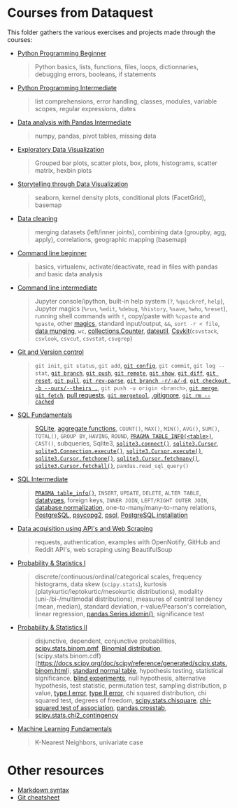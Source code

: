 # Courses from Dataquest

This folder gathers the various exercises and projects made through the courses:
- [Python Programming Beginner](\[Dataquest\]%20\[01\]%20Python%20Programming%20Beginner/) 
    > Python basics, lists, functions, files, loops, dictionnaries, debugging errors, booleans, if statements
- [Python Programming Intermediate](\[Dataquest\]%20\[02\]%20Python%20Programming%20Intermediate/) 
    > list comprehensions, error handling, classes, modules, variable scopes, regular expressions, dates
- [Data analysis with Pandas Intermediate](\[Dataquest\]%20\[03\]%20Data%20analysis%20with%20Pandas%20Intermediate) 
    > numpy, pandas, pivot tables, missing data
- [Exploratory Data Visualization](\[Dataquest\]%20\[04\]%20Exploratory%20Data%20Visualization) 
    > Grouped bar plots, scatter plots, box, plots, histograms, scatter matrix, hexbin plots
- [Storytelling through Data Visualization](\[Dataquest\]%20\[05\]%20Storytelling%20through%20Data%20Visualization) 
    > seaborn, kernel density plots, conditional plots (FacetGrid), basemap
- [Data cleaning](\[Dataquest\]%20\[06\]%20Data%20cleaning) 
    > merging datasets (left/inner joints), combining data (groupby, agg, apply), correlations, geographic mapping (basemap)
- [Command line beginner](\[Dataquest\]%20\[07\]%20Command%20line%20beginner) 
    > basics, virtualenv, activate/deactivate, read in files with pandas and basic data analysis
- [Command line intermediate](\[Dataquest\]%20\[08\]%20Command%20line%20intermediate) 
    > Jupyter console/ipython, built-in help system (`?`, `%quickref`, `help`), Jupyter magics (`%run`, `%edit`, `%debug`, `%history`, `%save`, `%who`, `%reset`), running shell commands with `!`, copy/paste with `%cpaste` and `%paste`, other [magics](http://ipython.readthedocs.org/en/stable/interactive/magics.html), standard input/output, `&&`, `sort -r < file`, [data munging](https://en.wikipedia.org/wiki/Data_wrangling), `wc`, [collections.Counter](https://docs.python.org/3/library/collections.html#collections.Counter), [dateutil](https://dateutil.readthedocs.org/en/latest/parser.html), [Csvkit](https://csvkit.readthedocs.io/en/0.9.1/install.html)(`csvstack`, `csvlook`, `csvcut`, `csvstat`, `csvgrep`)
- [Git and Version control](\[Dataquest\]%20\[09\]%20Git%20and%20Version%20control) 
    > `git init`, `git status`, `git add`, [`git config`](https://git-scm.com/docs/git-config), `git commit`, `git log --stat`, [`git branch`](https://git-scm.com/docs/git-branch), [`git push`](https://git-scm.com/docs/git-push), [`git remote`](https://git-scm.com/docs/git-remote), [`git show`](https://git-scm.com/docs/git-show), [`git diff`](https://git-scm.com/docs/git-diff), [`git reset`](https://git-scm.com/docs/git-reset), [`git pull`](https://git-scm.com/docs/git-pull), [`git rev-parse`](https://git-scm.com/docs/git-rev-parse), [`git branch -r/-a/-d`](https://git-scm.com/docs/git-branch), [`git checkout -b --ours/--theirs .`](https://git-scm.com/docs/git-checkout), `git push -u origin <branch>`, [`git merge`](https://git-scm.com/docs/git-merge), [`git fetch`](https://git-scm.com/docs/git-fetch), [pull requests](https://help.github.com/articles/using-pull-requests/), [`git mergetool`](https://git-scm.com/docs/git-mergetool), [.gitignore](https://github.com/github/gitignore), [`git rm --cached`](https://git-scm.com/docs/git-rm)
- [SQL Fundamentals](\[Dataquest\]%20\[10\]%20Sql%20fundamentals)
    > [SQLite](https://www.sqlite.org), [aggregate functions](https://sqlite.org/lang_aggfunc.html), `COUNT()`, `MAX()`, `MIN()`, `AVG()`, `SUM()`, `TOTAL()`, `GROUP BY`, `HAVING`, `ROUND`, [`PRAGMA TABLE_INFO(<table>)`](https://sqlite.org/pragma.html#pragma_table_info), `CAST()`, subqueries, Sqlite3, [`sqlite3.connect()`](https://docs.python.org/3/library/sqlite3.html#sqlite3.Connection), [`sqlite3.Cursor`](https://docs.python.org/3/library/sqlite3.html#cursor-objects), [`sqlite3.Connection.execute()`](https://docs.python.org/3/library/sqlite3.html#sqlite3.Connection.execute), [`sqlite3.Cursor.execute()`](https://docs.python.org/3/library/sqlite3.html#sqlite3.Cursor.execute), [`sqlite3.Cursor.fetchone()`](https://docs.python.org/3/library/sqlite3.html#sqlite3.Cursor.fetchone), [`sqlite3.Cursor.fetchmany()`](https://docs.python.org/3/library/sqlite3.html#sqlite3.Cursor.fetchmany), [`sqlite3.Cursor.fetchall()`](https://docs.python.org/3/library/sqlite3.html#sqlite3.Cursor.fetchall), `pandas.read_sql_query()`
- [SQL Intermediate](\[Dataquest\]%20\[11\]%20Sql%20intermediate)
    > [`PRAGMA table_info()`](https://sqlite.org/pragma.html#pragma_table_info), `INSERT`, `UPDATE`, `DELETE`, `ALTER TABLE`, [datatypes](https://www.sqlite.org/datatype3.html), foreign keys, `INNER JOIN`, `LEFT/RIGHT OUTER JOIN`, [database normalization](https://en.wikipedia.org/wiki/Database_normalization#Objectives), one-to-many/many-to-many relations, [PostgreSQL](http://www.postgresql.org/), [psycopg2](http://initd.org/psycopg/), [psql](http://www.postgresql.org/docs/9.4/static/app-psql.html), [PostgreSQL installation](http://www.bigsql.org/postgresql/installers.jsp)
- [Data acquisition using API's and Web Scraping](\[Dataquest\]%20\[13\]%20APIs%20and%20Web%20Scraping) 
    > requests, authentication, examples with OpenNotify, GitHub and Reddit API's, web scraping using BeautifulSoup
- [Probability & Statistics I](\[Dataquest\]%20\[14\]%20Probability%20and%20Statistics%20I)
    > discrete/continuous/ordinal/categorical scales, frequency histograms, data skew (`scipy.stats`), kurtosis (platykurtic/leptokurtic/mesokurtic distributions), modality (uni-/bi-/multimodal distributions), measures of central tendency (mean, median), standard deviation, r-value/Pearson's correlation, linear regression, [pandas.Series.idxmin()](https://pandas.pydata.org/pandas-docs/stable/generated/pandas.Series.idxmin.html), significance test
- [Probability & Statistics II](\[Dataquest\]%20\[15\]%20Probability%20and%20Statistics%20II)
    > disjunctive, dependent, conjunctive probabilities, [scipy.stats.binom.pmf](https://docs.scipy.org/doc/scipy-0.16.1/reference/generated/scipy.stats.binom.html), [Binomial distribution](https://en.wikipedia.org/wiki/Binomial_distribution), (scipy.stats.binom.cdf)(https://docs.scipy.org/doc/scipy/reference/generated/scipy.stats.binom.html), [standard normal table](https://en.wikipedia.org/wiki/Standard_normal_table), hypothesis testing, statistical significance, [blind experiments](https://en.wikipedia.org/wiki/Blind_experiment), null hypothesis, alternative hypothesis, test statistic, permutation test, sampling distribution, p value, [type I error](https://en.wikipedia.org/wiki/Type_I_and_type_II_errors), [type II error](https://en.wikipedia.org/wiki/Type_I_and_type_II_errors), chi squared distribution, chi squared test, degrees of freedom, [scipy.stats.chisquare](https://docs.scipy.org/doc/scipy/reference/generated/scipy.stats.mstats.chisquare.html), [chi-squared test of association](https://en.wikipedia.org/wiki/Chi-squared_test), [pandas.crosstab](http://pandas.pydata.org/pandas-docs/version/0.17.0/generated/pandas.crosstab.html), [scipy.stats.chi2_contingency](http://docs.scipy.org/doc/scipy-0.15.1/reference/generated/scipy.stats.chi2_contingency.html)
- [Machine Learning Fundamentals]()
    > K-Nearest Neighbors, univariate case

# Other resources
- [Markdown syntax](https://daringfireball.net/projects/markdown/syntax)
- [Git cheatsheet](https://github.com/cnoza/DataAnalysis/blob/master/_CheatSheets/github-git-cheat-sheet.pdf)
